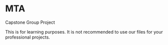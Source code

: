 MTA
===

Capstone Group Project

This is for learning purposes. It is not recommended to use our files for your professional projects.
